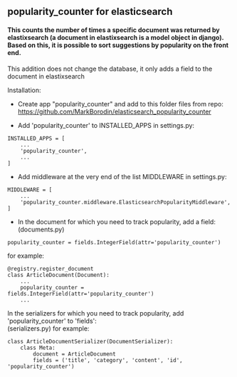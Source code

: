 ## popularity_counter for elasticsearch  

#### This counts the number of times a specific document was returned by elastixsearch (a document in elastixsearch is a model object in django). Based on this, it is possible to sort suggestions by popularity on the front end.
This addition does not change the database, it only adds a field to the document in elastixsearch

Installation:

* Create app "popularity_counter" and add to this folder files from repo:  
https://github.com/MarkBorodin/elasticsearch_popularity_counter  

* Add 'popularity_counter' to INSTALLED_APPS in settings.py:
```
INSTALLED_APPS = [
    ...
    'popularity_counter',
    ...
]
```

* Add middleware at the very end of the list MIDDLEWARE in settings.py:  
```
MIDDLEWARE = [
    ...
    'popularity_counter.middleware.ElasticsearchPopularityMiddleware',
]
```

* In the document for which you need to track popularity, add a field:
(documents.py)
```
popularity_counter = fields.IntegerField(attr='popularity_counter')
```
for example:  
```
@registry.register_document
class ArticleDocument(Document):
    ...
    popularity_counter = fields.IntegerField(attr='popularity_counter')
    ...
```

In the serializers for which you need to track popularity, add 'popularity_counter' to 'fields':  
(serializers.py)
for example:  
```
class ArticleDocumentSerializer(DocumentSerializer):
    class Meta:
        document = ArticleDocument
        fields = ('title', 'category', 'content', 'id', 'popularity_counter')
```

